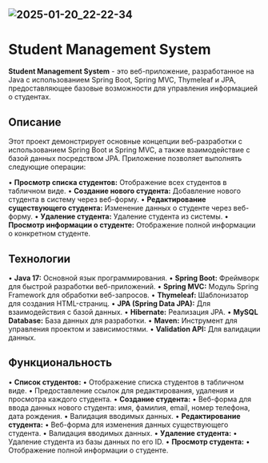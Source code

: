 ![2025-01-20_22-22-34](https://github.com/user-attachments/assets/993b64a3-a172-484c-8fc4-e10b41f17e16)
-------------------------------------------------
# Student Management System

**Student Management System** - это веб-приложение, разработанное на Java с использованием Spring Boot, Spring MVC, Thymeleaf и JPA, предоставляющее базовые возможности для управления информацией о студентах.

## Описание

Этот проект демонстрирует основные концепции веб-разработки с использованием Spring Boot и Spring MVC, а также взаимодействие с базой данных посредством JPA. Приложение позволяет выполнять следующие операции:

•   **Просмотр списка студентов:** Отображение всех студентов в табличном виде.
•   **Создание нового студента:** Добавление нового студента в систему через веб-форму.
•   **Редактирование существующего студента:** Изменение данных о студенте через веб-форму.
•   **Удаление студента:** Удаление студента из системы.
•   **Просмотр информации о студенте:** Отображение полной информации о конкретном студенте.

## Технологии

•   **Java 17:** Основной язык программирования.
•   **Spring Boot:** Фреймворк для быстрой разработки веб-приложений.
•   **Spring MVC:** Модуль Spring Framework для обработки веб-запросов.
•   **Thymeleaf:** Шаблонизатор для создания HTML-страниц.
•   **JPA (Spring Data JPA):** Для взаимодействия с базой данных.
•   **Hibernate:** Реализация JPA.
•   **MySQL Database:** База данных для разработки.
•   **Maven:** Инструмент для управления проектом и зависимостями.
•   **Validation API:** Для валидации данных.


## Функциональность

•   **Список студентов:**
    •   Отображение списка студентов в табличном виде.
    •   Предоставление ссылок для редактирования, удаления и просмотра каждого студента.
•   **Создание студента:**
    •   Веб-форма для ввода данных нового студента: имя, фамилия, email, номер телефона, дата рождения.
    •   Валидация вводимых данных.
•   **Редактирование студента:**
    •   Веб-форма для изменения данных существующего студента.
    •   Валидация вводимых данных.
•   **Удаление студента:**
    •   Удаление студента из базы данных по его ID.
•   **Просмотр студента:**
    •   Отображение полной информации о студенте.
